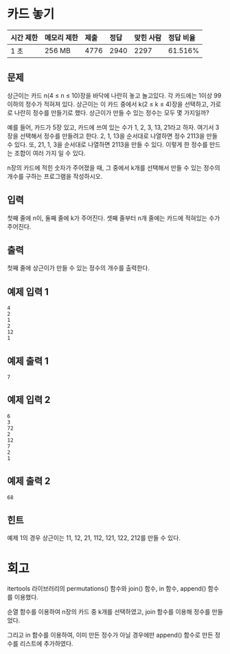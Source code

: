 # 카드 놓기

| 시간 제한 | 메모리 제한 | 제출 | 정답 | 맞힌 사람 | 정답 비율 |
| :-------- | :---------- | :--- | :--- | :-------- | :-------- |
| 1 초      | 256 MB      | 4776 | 2940 | 2297      | 61.516%   |

## 문제

상근이는 카드 n(4 ≤ n ≤ 10)장을 바닥에 나란히 놓고 놀고있다. 각 카드에는 1이상 99이하의 정수가 적혀져 있다. 상근이는 이 카드 중에서 k(2 ≤ k ≤ 4)장을 선택하고, 가로로 나란히 정수를 만들기로 했다. 상근이가 만들 수 있는 정수는 모두 몇 가지일까?

예를 들어, 카드가 5장 있고, 카드에 쓰여 있는 수가 1, 2, 3, 13, 21라고 하자. 여기서 3장을 선택해서 정수를 만들려고 한다. 2, 1, 13을 순서대로 나열하면 정수 2113을 만들 수 있다. 또, 21, 1, 3을 순서대로 나열하면 2113을 만들 수 있다. 이렇게 한 정수를 만드는 조합이 여러 가지 일 수 있다.

n장의 카드에 적힌 숫자가 주어졌을 때, 그 중에서 k개를 선택해서 만들 수 있는 정수의 개수를 구하는 프로그램을 작성하시오.

## 입력

첫째 줄에 n이, 둘째 줄에 k가 주어진다. 셋째 줄부터 n개 줄에는 카드에 적혀있는 수가 주어진다.

## 출력

첫째 줄에 상근이가 만들 수 있는 정수의 개수를 출력한다.

## 예제 입력 1

```
4
2
1
2
12
1
```

## 예제 출력 1

```
7
```

## 예제 입력 2

```
6
3
72
2
12
7
2
1
```

## 예제 출력 2

```
68
```

## 힌트

예제 1의 경우 상근이는 11, 12, 21, 112, 121, 122, 212를 만들 수 있다.

# 회고

itertools 라이브러리의 permutations() 함수와 join() 함수, in 함수, append() 함수를 이용했다.

순열 함수를 이용하여 n장의 카드 중 k개를 선택하였고, join 함수를 이용해 정수를 만들었다.

그리고 in 함수를 이용하여, 이미 만든 정수가 아닐 경우에만 append() 함수로 만든 정수를 리스트에 추가하였다.
